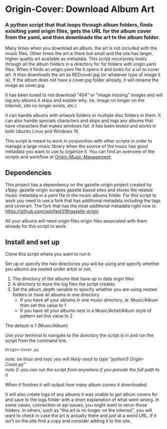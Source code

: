 # Origin-Cover: Download Album Art
### A python script that that loops through album folders, finds exisiting yaml origin files, gets the URL for the album cover from the yaml, and then downloads the art to the album folder.

Many times when you download an album, the art is not included with the music files. Other times the art is there but small and the site has larger, higher quality art available as metadata. This script recursively looks through all the album folders in a directory for for folders with origin.yaml files.  When it finds an origin.yaml file it opens it and looks for a url to cover art. It then downloads the art as REDcover.jpg (or whatever type of image it is). If the album does not have a cover.jpg folder already, it will rename the image as cover.jpg.

It has been tuned to not download "404" or "image missing" images and will log any albums it skips and explain why. (ie. image no longer on the internet, site no longer exists, etc.)

It can handle albums with artwork folders or multiple disc folders in them. It can also handle specials characters and skips and logs any albums that have characters that makes windows fail. It has been tested and works in both Ubuntu Linux and Windows 10.

This script is meant to work in conjunction with other scripts in order to manage a large music library when the source of the music has good metadata you want to use to organize it.  You can find an overview of the scripts and workflow at [Origin-Music-Management](https://github.com/spinfast319/Origin-Music-Management). 

## Dependencies
This project has a dependency on the gazelle-origin project created by x1ppy. gazelle-origin scrapes gazelle based sites and stores the related music metadata in a yaml file in the music albums folder. For this script to work you need to use a fork that has additional metadata including the tags and coverart. The fork that has the most additional metadata right now is: https://github.com/spinfast319/gazelle-origin

All your albums will need origin files origin files associated with them already for this script to work.

## Install and set up
Clone this script where you want to run it.

Set up or specify the two directories you will be using and specify whether you albums are nested under artist or not.
1. The directory of the albums that have up to date orgin files
2. A directory to store the log files the script creates
3. Set the album_depth variable to specify whether you are using nested folders or have all albums in one directory
   - If you have all your ablums in one music directory, ie. Music/Album then set this value to 1
   - If you have all your albums nest in a Music/Artist/Album style of pattern set this value to 2

The default is 1 (Music/Album)

Use your terminal to navigate to the directory the script is in and run the script from the command line.  

```
Origin-Cover.py
```

_note: on linux and mac you will likely need to type "python3 Origin-Cover.py"_  
_note 2: you can run the script from anywhere if you provide the full path to it_ 

When it finishes it will output how many album covers it downloaded.

It will also create logs of any albums it was unable to get album covers for and save to the logs folder with a short explanation of what went wrong. In some cases, connection or api issues, you might want to rerun those folders. In others, such as "the art is no longer on the internet", you will want to check in case the art is actually there and just at a weird URL. If it isn't on the site find a copy and consider adding it to the site. 
